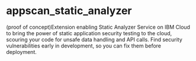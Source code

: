 # appscan_static_analyzer
(proof of concept)Extension enabling Static Analyzer Service on IBM Cloud to bring the power of static application security testing to the cloud, scouring your code for unsafe data handling and API calls. Find security vulnerabilities early in development, so you can fix them before deployment.
